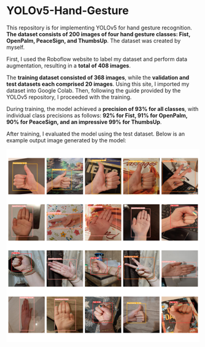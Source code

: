 # YOLOv5-Hand-Gesture
This repository is for implementing YOLOv5 for hand gesture recognition. **The dataset consists of 200 images of four hand gesture classes: Fist, OpenPalm, PeaceSign, and ThumbsUp**. The dataset was created by myself.

First, I used the Roboflow website to label my dataset and perform data augmentation, resulting in a **total of 408 images**.

The **training dataset consisted of 368 images**, while the **validation and test datasets each comprised 20 images**. Using this site, I imported my dataset into Google Colab. Then, following the guide provided by the YOLOv5 repository, I proceeded with the training.

During training, the model achieved a **precision of 93% for all classes**, with individual class precisions as follows: **92% for Fist, 91% for OpenPalm, 90% for PeaceSign, and an impressive 99% for ThumbsUp**.

After training, I evaluated the model using the test dataset. Below is an example output image generated by the model:


![BreadcrumbsYOLOv5-Hand-Gesture](predicted.png)
